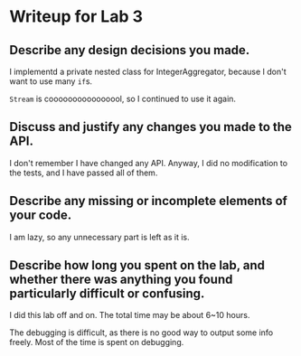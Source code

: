 # Writeup for Lab 3

## Describe any design decisions you made.

I implementd a private nested class for IntegerAggregator, because I don't want to use many `if`s.

`Stream` is coooooooooooooool, so I continued to use it again.

## Discuss and justify any changes you made to the API.

I don't remember I have changed any API. Anyway, I did no modification to the tests, and I have passed all of them.

## Describe any missing or incomplete elements of your code.

I am lazy, so any unnecessary part is left as it is.

## Describe how long you spent on the lab, and whether there was anything you found particularly difficult or confusing.

I did this lab off and on. The total time may be about 6~10 hours.

The debugging is difficult, as there is no good way to output some info freely. Most of the time is spent on debugging.
